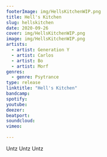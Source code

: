 ```yaml
---
footerImage: img/HellsKitchenWIP.png
title: Hell's Kitchen
slug: hellskitchen
date: 2020-09-26
cover: img/HellsKitchenWIP.png
image: img/HellsKitchenWIP.png
artists:
  - artist: Generation Y
  - artist: Carlos
  - artist: Bo
  - artist: Morf
genres:
  - genre: Psytrance
type: release
linktitle: "Hell's Kitchen"
bandcamp:
spotify:
youtube:
deezer:
beatport:
soundcloud:
vimeo:
    
---
```



Untz Untz Untz
